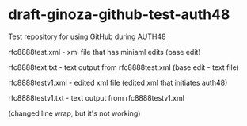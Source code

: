 # draft-ginoza-github-test-auth48
Test repository for using GitHub during AUTH48

rfc8888test.xml - xml file that has miniaml edits (base edit)

rfc8888text.txt - text output from rfc8888test.xml (base edit - text file)

rfc8888testv1.xml - edited xml file (edited xml that initiates auth48)

rfc8888testv1.txt - text output from rfc8888testv1.xml

(changed line wrap, but it's not working)
